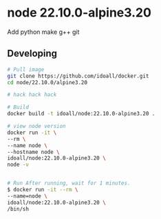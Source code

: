 node 22.10.0-alpine3.20
=============

Add python make g++ git

## Developing

```bash
# Pull image
git clone https://github.com/idoall/docker.git
cd node/22.10.0/alpine3.20

# hack hack hack

# Build
docker build -t idoall/node:22.10.0-alpine3.20 .

# view node version
docker run -it \
--rm \
--name node \
--hostname node \
idoall/node:22.10.0-alpine3.20 \
node -v


# Run After running, wait for 1 minutes.
$ docker run -it --rm \
--name=node \
idoall/node:22.10.0-alpine3.20 \
/bin/sh
```
